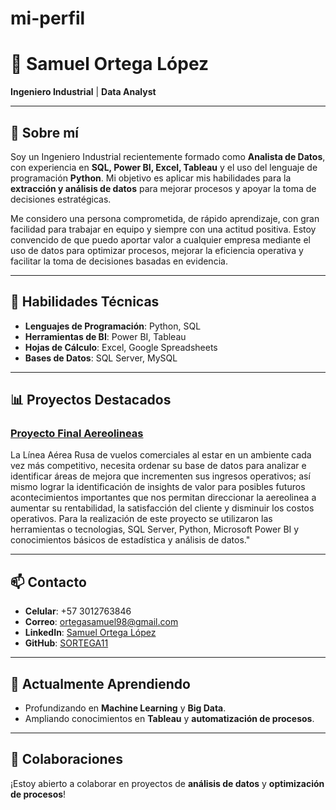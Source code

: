 # mi-perfil

# 💼 Samuel Ortega López

**Ingeniero Industrial** | **Data Analyst**

---

## 🌟 Sobre mí
Soy un Ingeniero Industrial recientemente formado como **Analista de Datos**, con experiencia en **SQL, Power BI, Excel, Tableau** y el uso del lenguaje de programación **Python**. Mi objetivo es aplicar mis habilidades para la **extracción y análisis de datos** para mejorar procesos y apoyar la toma de decisiones estratégicas.

Me considero una persona comprometida, de rápido aprendizaje, con gran facilidad para trabajar en equipo y siempre con una actitud positiva. Estoy convencido de que puedo aportar valor a cualquier empresa mediante el uso de datos para optimizar procesos, mejorar la eficiencia operativa y facilitar la toma de decisiones basadas en evidencia.

---

## 🔧 Habilidades Técnicas

- **Lenguajes de Programación**: Python, SQL
- **Herramientas de BI**: Power BI, Tableau
- **Hojas de Cálculo**: Excel, Google Spreadsheets
- **Bases de Datos**: SQL Server, MySQL

---

## 📊 Proyectos Destacados

### [Proyecto Final Aereolineas](https://github.com/SORTEGA11/ProyectoFinalAerolineas)
La Línea Aérea Rusa de vuelos comerciales al estar en un ambiente cada vez más competitivo, necesita ordenar su base de datos para analizar e identificar áreas de mejora que incrementen sus ingresos operativos; así mismo lograr la identificación de insights de valor para posibles futuros acontecimientos importantes que nos permitan direccionar la aereolinea a aumentar su rentabilidad, la satisfacción del cliente y disminuir los costos operativos. Para la realización de este proyecto se utilizaron las herramientas o tecnologias, SQL Server, Python, Microsoft Power BI y conocimientos básicos de estadística y análisis de datos."

---

## 📫 Contacto

- **Celular**: +57 3012763846
- **Correo**: [ortegasamuel98@gmail.com](mailto:ortegasamuel98@gmail.com)
- **LinkedIn**: [Samuel Ortega López](www.linkedin.com/in/samuel-ortega-lópez-03813b247)
- **GitHub**: [SORTEGA11](https://github.com/SORTEGA11)

---

## 🌱 Actualmente Aprendiendo

- Profundizando en **Machine Learning** y **Big Data**.
- Ampliando conocimientos en **Tableau** y **automatización de procesos**.

---

## 👥 Colaboraciones

¡Estoy abierto a colaborar en proyectos de **análisis de datos** y **optimización de procesos**!

